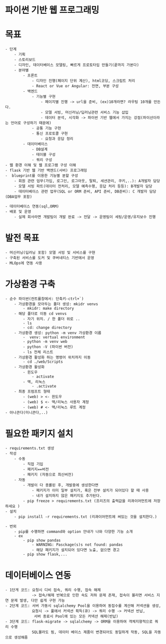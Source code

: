 # 파이썬 기반 웹 프로그래밍

# 목표
    - 단계
        - 기획 
        - 스토리보드
        - 디자인, 데이터베이스 모델링, 빠르게 프로토타입 만들기(끝까지 가본다)
        - 분야별
            - 프론트
                - 디자인 진행(페이지 단위 계산), html코딩, 스크립트 처리
                - React or Vue or Angular: 전면, 부분 구성 
            - 백엔드
                - 기능별 구현
                    - 페이지별 진행 -> url을 준비, (ex)10개라면? 라우팅 10개를 만든다. 
                    - 모델 서빙, 머신러닝/딥러닝관련 서비스 기능 삽입
                    - 데이터 분석, 시각화 -> 파이썬 기반 웹에서 가지는 강점(파이선이라는 언어로 구성하기 때문에)
                - 공통 기능 구현
                - 통신 프로토콜 구현
                    - 요청과 응답 정리 
            - 데이터베이스 
                - DB설계
                - 테이블 구성
                - 쿼리 구성
    - 웹 환경 이해 및 웹 프로그램 구성 이해
    - flask 기반 웹 기반 백엔드(서버) 프로그래밍 
    -  blueprint를 이용한 기능별 분할 구성 
        - 회원 관련 업무(가입, 로그인, 로그아웃, 탈퇴, 세션관리, 쿠키,..): A개발자 담당
        - 모델 서빙 파트(데이터 전처리, 모델 예측수행, 응답 처리 등등): B개발자 담당
        - 데이터베이스 관련 업무(SQL or ORM 준비, API 준비, DB준비): C 개발자 담당(DBA업무 포함)
        
    - 데이터베이스 연동(sql,ORM)
    - 배포 및 운영
        - 실제 회사라면 개발팀이 개발 완료 -> 전달 -> 운영팀이 세팅/운영/유지보수 진행 

# 발전 목표
    - 머신러닝(딥러닝 포함) 모델 서빙 및 서비스를 구현
    - 구축된 서비스를 도커 및 쿠버네티스 기반에서 운영
    - MLOps에 연동 사용

# 가상환경 구축
    - 순수 파이썬(컨트롤창에서: 단축키-ctrl+`)
        - 가상환경을 모아두는 폴더 생성: mkidr venvs
            - mkidr: make directory
        - 해당 폴더로 이동 cd venvs
            - 자기 위치. / 한 폴더 위로 ..
            - ls
            - cd: change directory
        - 가상환경 생성: python -m venv 가상환경 이름
            -  venv: vertual environment
            - python -m venv web
            - python -V (파이썬 버전)
            - ls 전체 리스트
        - 가상환경 활성화 하는 명령어 위치까지 이동
            - cd ./web/Scripts
        - 가상환경 활성화
            - 윈도우
                - activate
            - 맥, 리눅스
                - .activate
        - 최종 프럼프트 형태
            - (web) > <- 윈도우
            - (web) $ <- 맥/리눅스 사용자 계정
            - (web) # <- 맥/리눅스 루트 계정
    - 아나콘다(미니콘다,..)

# 필요한 패키지 설치
    - requirements.txt 생성
    - 작성
        - 수동
            - 직접 기입
            - 패키지==버전
            - 패키지 (자동으로 최신버전)
        - 자동
            - 개발이 다 종룔된 후, 개발중에 생성한다면
                - 패키지가 이미 일부 설치가, 혹은 전부 설치가 되어있다 할 때 사용
                - 내가 설치하지 않은 패키지도 추가된다. 
            - pip freeze > requirements.txt (프리즈의 출력값을 리콰이어먼트에 저장하세요 )
    - 설치
        - pip install -r requirements.txt (리콰이어먼트에 써있는 것을 설치한다.)

    - 번외
        - pip를 수행하면 command와 option 안내가 나와 다양한 기능 소개
        - ex
            - pip show pandas
                - WARNING: Pasckage(s)s not found: pandas
                - 해당 패키지가 설치되어 있다면 노출, 없으면 경고
            - pip show flask,... 
    
# 데이터베이스 연동
    - 1단게 코드: 요청시 디비 접속, 쿼리 수행, 접속 해제 
                -> 접속/해제 반복으로 인한 속도 저하 문제 존재, 접속이 몰리면 서비스 지연 문제 발생, 다만 쉽게 구현 가능
    - 2단계 코드: 서버 가동시 sqlalchemy Pool을 이용하여 동접수를 계산해 커넥션을 생성, 
                요청시 -> 풀에서 커넥션 획득(큐) -> 쿼리 수행 -> 커넥션 반납,
                 서버 종료시 Pool에 있는 모든 커넥션 해제(반납)
    - 3단계 코드: flask-migrate -> sqlalchemy -> ORM을 이용하여 객체지향적으로 쿼리 수행
                SQL몰라도 됨, 데이터 베이스 제품이 변경되어도 동일하게 작동, SQL을 자동으로 생성해줌 

